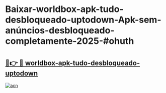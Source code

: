 # Baixar-worldbox-apk-tudo-desbloqueado-uptodown-Apk-sem-anúncios-desbloqueado-completamente-2025-#ohuth

# <h2><a href="https://ainizakaria.my?title=worldbox-apk-tudo-desbloqueado-uptodown&ref=24M">🔗👉 🔴 worldbox-apk-tudo-desbloqueado-uptodown</a></h2>

[![acn](https://github.com/user-attachments/assets/0f9c940e-d8b0-45ae-aac7-cd30a18b3e1c)](https://ainizakaria.my?title=worldbox-apk-tudo-desbloqueado-uptodown&ref=24M)

